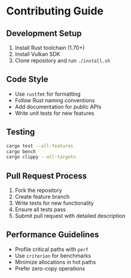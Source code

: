 # Contributing Guide

## Development Setup

1. Install Rust toolchain (1.70+)
2. Install Vulkan SDK
3. Clone repository and run `./install.sh`

## Code Style

- Use `rustfmt` for formatting
- Follow Rust naming conventions
- Add documentation for public APIs
- Write unit tests for new features

## Testing

```bash
cargo test --all-features
cargo bench
cargo clippy --all-targets
```

## Pull Request Process

1. Fork the repository
2. Create feature branch
3. Write tests for new functionality
4. Ensure all tests pass
5. Submit pull request with detailed description

## Performance Guidelines

- Profile critical paths with `perf`
- Use `criterion` for benchmarks
- Minimize allocations in hot paths
- Prefer zero-copy operations